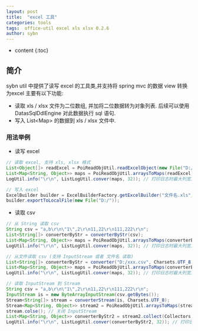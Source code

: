 ```yaml
---
layout: post
title:  "excel 工具"
categories: tools
tags:  office-util excel xls xlsx 0.2.6
author: sybn
---
```


* content
{:toc}

## 简介
sybn util 中提供了读写 excel 的工具类,并支持将 spring mvc 的数据 view 转换为excel
主要有以下功能:
- 读取 xls / xlsx 文件为二位数组, 并加将二位数据转为对象列表. 后续可以使用 DatasSqlDdlEngine 对此数据执行 sql 语句.
- 写入 List&lt;Map&gt; 的数据到 xls / xlsx 文件中.





### 用法举例

* 读写 excel

```java
// 读取 excel, 支持 xls, xlsx 格式
List<Object[]> readExcel = PoiReadObjUtil.readExcelObject(new File("D:/xxx.xls"));
List<Map<String, Object>> maps = PoiReadObjUtil.arraysToMaps(readExcel);
LogUtil.info("\r\n", ListLogUtil.conver(maps, 32)); // 打印日志时最大列宽为32

// 写入 excel
ExcelBuilder builder = ExcelBuilderFactory.getExcelBuilder("文件名.xls", "excel标题", list);
builder.exportToLocalFile(new File("D:/"));
```

* 读取 csv

```java
// 从 String 读取 csv 
String csv = "a,b\r\n\"1\",2\r\n11,22\r\n111,222\r\n";
List<String[]> converterByStr = converterByStr(csv);
List<Map<String, Object>> maps = PoiReadObjUtil.arraysToMaps(converterByStr);
LogUtil.info("\r\n", ListLogUtil.conver(maps, 32)); // 打印日志时最大列宽为32

// 从文件读取 csv (支持 InputStream 或者 文件名 读取)
List<String[]> converterByStr = converter("D:/xxx.csv", Charsets.UTF_8);
List<Map<String, Object>> maps = PoiReadObjUtil.arraysToMaps(converterByStr);
LogUtil.info("\r\n", ListLogUtil.conver(maps, 32)); // 打印日志时最大列宽为32

// 读取 InputStream 到 Stream
String csv = "a,b\r\n\"1\",2\r\n11,22\r\n111,222\r\n";
InputStream is = new ByteArrayInputStream(csv.getBytes());
Stream<String[]> stream = converterStream(is, Charsets.UTF_8);
Stream<Map<String, Object>> stream2 = PoiReadObjUtil.arraysToMaps(stream);
stream.colse(); // 关闭 InputStream
List<Map<String, Object>> converterByStr2 = stream2.collect(Collectors.toList());
LogUtil.info("\r\n", ListLogUtil.conver(converterByStr2, 32)); // 打印日志时最大列宽为32
```
